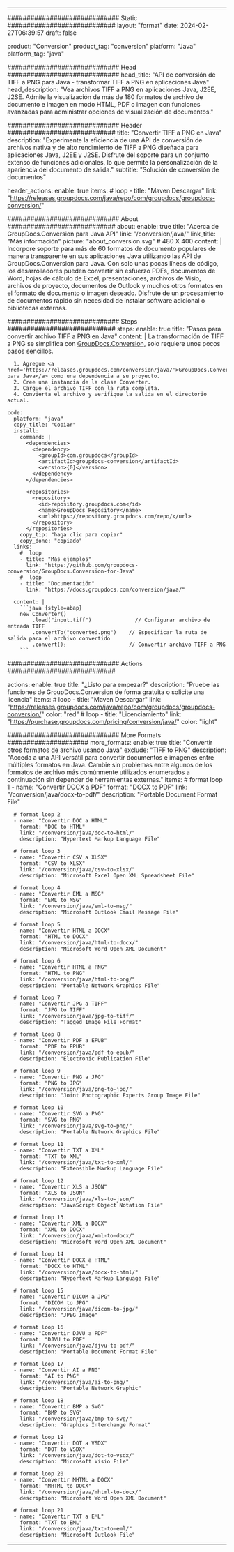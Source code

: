  
---
############################# Static ############################
layout: "format"
date: 2024-02-27T06:39:57
draft: false

product: "Conversion"
product_tag: "conversion"
platform: "Java"
platform_tag: "java"

############################# Head #############################
head_title: "API de conversión de TIFF a PNG para Java - transformar TIFF a PNG en aplicaciones Java"
head_description: "Vea archivos TIFF a PNG en aplicaciones Java, J2EE, J2SE. Admite la visualización de más de 180 formatos de archivo de documento e imagen en modo HTML, PDF o imagen con funciones avanzadas para administrar opciones de visualización de documentos."

############################# Header ############################
title: "Convertir TIFF a PNG en Java" 
description: "Experimente la eficiencia de una API de conversión de archivos nativa y de alto rendimiento de TIFF a PNG diseñada para aplicaciones Java, J2EE y J2SE. Disfrute del soporte para un conjunto extenso de funciones adicionales, lo que permite la personalización de la apariencia del documento de salida." 
subtitle: "Solución de conversión de documentos" 

header_actions:
  enable: true
  items:
    #  loop
    - title: "Maven Descargar"
      link: "https://releases.groupdocs.com/java/repo/com/groupdocs/groupdocs-conversion/"


############################# About ############################
about:
    enable: true
    title: "Acerca de GroupDocs.Conversion para Java API"
    link: "/conversion/java/"
    link_title: "Más información"
    picture: "about_conversion.svg" # 480 X 400
    content: |
      Incorpore soporte para más de 60 formatos de documento populares de manera transparente en sus aplicaciones Java utilizando las API de GroupDocs.Conversion para Java. Con solo unas pocas líneas de código, los desarrolladores pueden convertir sin esfuerzo PDFs, documentos de Word, hojas de cálculo de Excel, presentaciones, archivos de Visio, archivos de proyecto, documentos de Outlook y muchos otros formatos en el formato de documento o imagen deseado. Disfrute de un procesamiento de documentos rápido sin necesidad de instalar software adicional o bibliotecas externas.


############################# Steps ############################
steps:
    enable: true
    title: "Pasos para convertir archivo TIFF a PNG en Java" 
    content: |
      La transformación de TIFF a PNG se simplifica con <a href='https://products.groupdocs.com/conversion/java/'>GroupDocs.Conversion</a>, solo requiere unos pocos pasos sencillos.
      
      1. Agregue <a href='https://releases.groupdocs.com/conversion/java/'>GroupDocs.Conversion para Java</a> como una dependencia a su proyecto. 
      2. Cree una instancia de la clase Converter.  
      3. Cargue el archivo TIFF con la ruta completa. 
      4. Convierta el archivo y verifique la salida en el directorio actual. 
   
    code:
      platform: "java"
      copy_title: "Copiar"
      install:
        command: |
          <dependencies>
            <dependency>
              <groupId>com.groupdocs</groupId>
              <artifactId>groupdocs-conversion</artifactId>
              <version>{0}</version>
            </dependency>
          </dependencies>

          <repositories>
            <repository>
              <id>repository.groupdocs.com</id>
              <name>GroupDocs Repository</name>
              <url>https://repository.groupdocs.com/repo/</url>
            </repository>
          </repositories>
        copy_tip: "haga clic para copiar"
        copy_done: "copiado"
      links:
        #  loop
        - title: "Más ejemplos"
          link: "https://github.com/groupdocs-conversion/GroupDocs.Conversion-for-Java"
        #  loop
        - title: "Documentación"
          link: "https://docs.groupdocs.com/conversion/java/"
          
      content: |
        ```java {style=abap}
        new Converter()
            .load("input.tiff")              // Configurar archivo de entrada TIFF
            .convertTo("converted.png")    // Especificar la ruta de salida para el archivo convertido
            .convert();                    // Convertir archivo TIFF a PNG        
        ```            

############################# Actions ############################

actions:
  enable: true
  title: "¿Listo para empezar?"
  description: "Pruebe las funciones de GroupDocs.Conversion de forma gratuita o solicite una licencia"
  items:
    #  loop
    - title: "Maven Descargar"
      link: "https://releases.groupdocs.com/java/repo/com/groupdocs/groupdocs-conversion/"
      color: "red"
        #  loop
    - title: "Licenciamiento"
      link: "https://purchase.groupdocs.com/pricing/conversion/java/"
      color: "light"


############################# More Formats #####################
more_formats:
    enable: true
    title: "Convertir otros formatos de archivo usando Java"
    exclude: "TIFF to PNG"
    description: "Acceda a una API versátil para convertir documentos e imágenes entre múltiples formatos en Java. Cambie sin problemas entre algunos de los formatos de archivo más comúnmente utilizados enumerados a continuación sin depender de herramientas externas."
    items: 
      # format loop 1
      - name: "Convertir DOCX a PDF"
        format: "DOCX to PDF"
        link: "/conversion/java/docx-to-pdf/"
        description: "Portable Document Format File"

      # format loop 2
      - name: "Convertir DOC a HTML"
        format: "DOC to HTML"
        link: "/conversion/java/doc-to-html/"
        description: "Hypertext Markup Language File"

      # format loop 3
      - name: "Convertir CSV a XLSX"
        format: "CSV to XLSX"
        link: "/conversion/java/csv-to-xlsx/"
        description: "Microsoft Excel Open XML Spreadsheet File"

      # format loop 4
      - name: "Convertir EML a MSG"
        format: "EML to MSG"
        link: "/conversion/java/eml-to-msg/"
        description: "Microsoft Outlook Email Message File"

      # format loop 5
      - name: "Convertir HTML a DOCX"
        format: "HTML to DOCX"
        link: "/conversion/java/html-to-docx/"
        description: "Microsoft Word Open XML Document"

      # format loop 6
      - name: "Convertir HTML a PNG"
        format: "HTML to PNG"
        link: "/conversion/java/html-to-png/"
        description: "Portable Network Graphics File"

      # format loop 7
      - name: "Convertir JPG a TIFF"
        format: "JPG to TIFF"
        link: "/conversion/java/jpg-to-tiff/"
        description: "Tagged Image File Format"

      # format loop 8
      - name: "Convertir PDF a EPUB"
        format: "PDF to EPUB"
        link: "/conversion/java/pdf-to-epub/"
        description: "Electronic Publication File"

      # format loop 9
      - name: "Convertir PNG a JPG"
        format: "PNG to JPG"
        link: "/conversion/java/png-to-jpg/"
        description: "Joint Photographic Experts Group Image File"

      # format loop 10
      - name: "Convertir SVG a PNG"
        format: "SVG to PNG"
        link: "/conversion/java/svg-to-png/"
        description: "Portable Network Graphics File"

      # format loop 11
      - name: "Convertir TXT a XML"
        format: "TXT to XML"
        link: "/conversion/java/txt-to-xml/"
        description: "Extensible Markup Language File"

      # format loop 12
      - name: "Convertir XLS a JSON"
        format: "XLS to JSON"
        link: "/conversion/java/xls-to-json/"
        description: "JavaScript Object Notation File"

      # format loop 13
      - name: "Convertir XML a DOCX"
        format: "XML to DOCX"
        link: "/conversion/java/xml-to-docx/"
        description: "Microsoft Word Open XML Document"

      # format loop 14
      - name: "Convertir DOCX a HTML"
        format: "DOCX to HTML"
        link: "/conversion/java/docx-to-html/"
        description: "Hypertext Markup Language File" 

      # format loop 15
      - name: "Convertir DICOM a JPG" 
        format: "DICOM to JPG"
        link: "/conversion/java/dicom-to-jpg/"
        description: "JPEG Image" 

      # format loop 16
      - name: "Convertir DJVU a PDF"
        format: "DJVU to PDF"
        link: "/conversion/java/djvu-to-pdf/"
        description: "Portable Document Format File" 

      # format loop 17
      - name: "Convertir AI a PNG"
        format: "AI to PNG"
        link: "/conversion/java/ai-to-png/"
        description: "Portable Network Graphic" 
      
      # format loop 18
      - name: "Convertir BMP a SVG"
        format: "BMP to SVG"
        link: "/conversion/java/bmp-to-svg/"
        description: "Graphics Interchange Format"

      # format loop 19
      - name: "Convertir DOT a VSDX"
        format: "DOT to VSDX"
        link: "/conversion/java/dot-to-vsdx/"
        description: "Microsoft Visio File"

      # format loop 20
      - name: "Convertir MHTML a DOCX"
        format: "MHTML to DOCX"
        link: "/conversion/java/mhtml-to-docx/"
        description: "Microsoft Word Open XML Document"

      # format loop 21
      - name: "Convertir TXT a EML"
        format: "TXT to EML"
        link: "/conversion/java/txt-to-eml/"
        description: "Microsoft Outlook File"

---
